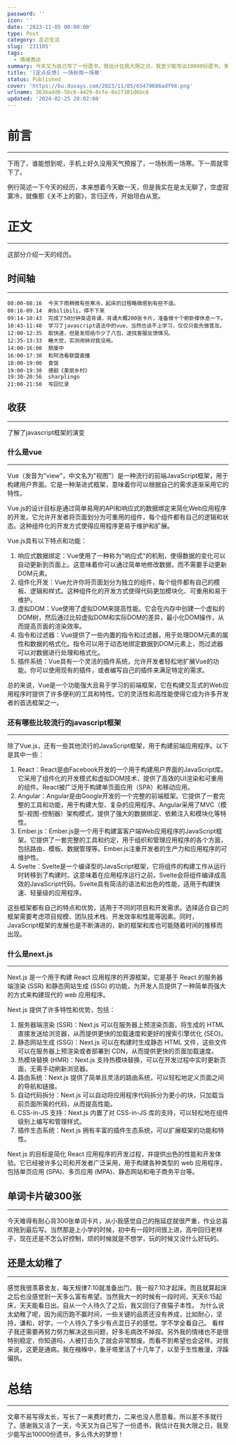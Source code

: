```yaml
---
password: ''
icon: ''
date: '2023-11-05 00:00:00'
type: Post
category: 走近生活
slug: '231105'
tags:
  - 情绪表达
summary: 今天又为自己写了一份遗书，我估计在我大限之日，我至少能写出10000份遗书，多么伟大的梦想！
title: '[定点反馈] 一场秋雨一场寒'
status: Published
cover: 'https://bu.dusays.com/2023/11/05/65479686adf98.png'
urlname: 363badd6-5bc6-4429-8cfe-8e27381d6bc6
updated: '2024-02-25 20:02:00'
---
```


# 前言


---


  下雨了，谁能想到呢，手机上好久没用天气预报了，一场秋雨一场寒。下一周就零下了。


  例行简述一下今天的经历，本来想着今天歇一天，但是我实在是太无聊了，空虚寂寞冷，就像那《关不上的窗》，言归正传，开始坦白从宽。


# 正文


---


  这部分介绍一天的经历。


## 时间轴


---


```text
08:00-08:16  今天下雨稍微有些寒冷，起床的过程略微感到有些不适。
08:16-09.14  刷bilibili，停不下来
09:14-10:43  完成了50分钟英语背诵，背诵大概200张卡片，准备做十个俯卧撑休息一下。
10:43-11:40  学习了javascript语法中的vue，当然也谈不上学习，仅仅只能先做普及。
12:00-12:35  取快递，但是发现纸巾少了八包，遂找客服反馈情况。
12:35-13:33  睡大觉，实测闹钟对我没用。
14:00-16:00  颓废中
16:00-17:30  和阿浩看联盟直播
18:00-19:00  食饭
19:00-19:30  德剧《美丽乡村》
19:30-20:56  sharplingo
21:00-21:50  写回忆录
```


## 收获


---


  了解了javascript框架的演变


### 什么是vue


---


  Vue（发音为"view"，中文名为"视图"）是一种流行的前端JavaScript框架，用于构建用户界面。它是一种渐进式框架，意味着你可以根据自己的需求逐渐采用它的特性。


  Vue.js的设计目标是通过简单易用的API和响应式的数据绑定来简化Web应用程序的开发。它允许开发者将页面划分为可重用的组件，每个组件都有自己的逻辑和状态。这种组件化的开发方式使得应用程序更易于维护和扩展。


  Vue.js具有以下特点和功能：

1. 响应式数据绑定：Vue使用了一种称为"响应式"的机制，使得数据的变化可以自动更新到页面上。这意味着你可以通过简单地修改数据，而不需要手动更新DOM元素。
2. 组件化开发：Vue允许你将页面划分为独立的组件，每个组件都有自己的模板、逻辑和样式。这种组件化的开发方式使得代码更加模块化、可重用和易于维护。
3. 虚拟DOM：Vue使用了虚拟DOM来提高性能。它会在内存中创建一个虚拟的DOM树，然后通过比较虚拟DOM和实际DOM的差异，最小化DOM操作，从而提高页面的渲染效率。
4. 指令和过滤器：Vue提供了一些内置的指令和过滤器，用于处理DOM元素的属性和数据的格式化。指令可以用于动态地绑定数据到DOM元素上，而过滤器可以对数据进行处理和格式化。
5. 插件系统：Vue具有一个灵活的插件系统，允许开发者轻松地扩展Vue的功能。你可以使用现有的插件，或者编写自己的插件来满足特定的需求。

  总的来说，Vue是一个功能强大且易于学习的前端框架，它在构建交互式的Web应用程序时提供了许多便利的工具和特性。它的灵活性和高性能使得它成为许多开发者的首选框架之一。


### 还有哪些比较流行的javascript框架


---


  除了Vue.js，还有一些其他流行的JavaScript框架，用于构建前端应用程序。以下是其中一些：

1. React：React是由Facebook开发的一个用于构建用户界面的JavaScript库。它采用了组件化的开发模式和虚拟DOM技术，提供了高效的UI渲染和可重用的组件。React被广泛用于构建单页面应用（SPA）和移动应用。
2. Angular：Angular是由Google开发的一个完整的前端框架。它提供了一套完整的工具和功能，用于构建大型、复杂的应用程序。Angular采用了MVC（模型-视图-控制器）架构模式，提供了强大的数据绑定、依赖注入和模块化等特性。
3. Ember.js：Ember.js是一个用于构建富客户端Web应用程序的JavaScript框架。它提供了一套完整的工具和约定，用于组织和管理应用程序的各个方面，包括路由、模板、数据管理等。Ember.js注重开发者的生产力和应用程序的可维护性。
4. Svelte：Svelte是一个编译型的JavaScript框架，它将组件的构建工作从运行时转移到了构建时。这意味着在应用程序运行之前，Svelte会将组件编译成高效的JavaScript代码。Svelte具有简洁的语法和出色的性能，适用于构建快速、轻量级的应用程序。

  这些框架都有自己的特点和优势，适用于不同的项目和开发需求。选择适合自己的框架需要考虑项目规模、团队技术栈、开发效率和性能等因素。同时，JavaScript框架的发展也是不断演进的，新的框架和库也可能随着时间的推移而出现。


### 什么是next.js


---


  Next.js 是一个用于构建 React 应用程序的开源框架。它是基于 React 的服务器端渲染 (SSR) 和静态网站生成 (SSG) 的功能，为开发人员提供了一种简单而强大的方式来构建现代的 web 应用程序。


  Next.js 提供了许多特性和优势，包括：

1. 服务器端渲染 (SSR)：Next.js 可以在服务器上预渲染页面，将生成的 HTML 直接发送给浏览器，从而提供更快的加载速度和更好的搜索引擎优化 (SEO)。
2. 静态网站生成 (SSG)：Next.js 可以在构建时生成静态 HTML 文件，这些文件可以在服务器上预渲染或者部署到 CDN，从而提供更快的页面加载速度。
3. 热模块替换 (HMR)：Next.js 支持热模块替换，可以在开发过程中实时更新页面，无需手动刷新浏览器。
4. 路由系统：Next.js 提供了简单且灵活的路由系统，可以轻松地定义页面之间的导航和链接。
5. 自动代码拆分：Next.js 可以自动将应用程序代码拆分为更小的块，只加载当前页面所需的代码，从而提高性能。
6. CSS-in-JS 支持：Next.js 内置了对 CSS-in-JS 库的支持，可以轻松地在组件级别上编写和管理样式。
7. 插件生态系统：Next.js 拥有丰富的插件生态系统，可以扩展框架的功能和特性。

  Next.js 的目标是简化 React 应用程序的开发过程，并提供出色的性能和开发体验。它已经被许多公司和开发者广泛采用，用于构建各种类型的 web 应用程序，包括单页应用 (SPA)、多页应用 (MPA)、静态网站和电子商务平台等。


## 单词卡片破300张


---


  今天难得有耐心背300张单词卡片，从小我感觉自己的拖延症就很严重，作业总喜欢拖到最后写。当然那是上小学的时候，初中有一段时间很上进，高中回归老样子，现在还是不怎么好控制，烦的时候就是不想学，玩的时候又没什么好玩的。


## 还是太幼稚了


---


  感觉我很羡慕舍友，每天规律7:10就准备出门，我一般7:10才起床。而且就算起床之后也没感觉到一天多么富有希望。当然我大一的时候有一段时间，天天6:15起床，天天能看日出。自从一个人待久了之后，我又回归了夜猫子本性。
  为什么说太幼稚了呢，因为阅历跑不赢时间，一些关键的品质还没有养成，比如耐心，坚持，谦和，好学，一个人待久了多少有点混日子的感觉。学不学全看自己。
  看样子我还需要再努力努力解决这些问题，好多毛病改不掉捏。另外我的情绪也不是很特别稳定，你知道吗，人被打击久了就会非常颓废。而看不到希望也会这样。对我来说，这更是通病。我在襁褓中，象牙塔里活了十几年了，以至于生性散漫，浮躁偏执。


# 总结


---


  文章不易写得太长，写长了一来费时费力，二来也没人愿意看。所以差不多就行了。感谢我又活了一天，今天又为自己写了一份遗书，我估计在我大限之日，我至少能写出10000份遗书，多么伟大的梦想！

